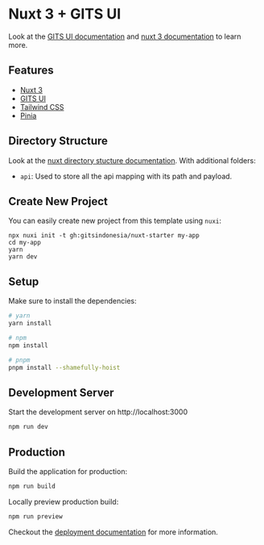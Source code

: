 # Nuxt 3 + GITS UI

Look at the [GITS UI documentation](https://gitsindonesia.github.io/ui-component/) and [nuxt 3 documentation](https://v3.nuxtjs.org) to learn more.

## Features

- [Nuxt 3](https://v3.nuxtjs.org/)
- [GITS UI](https://gitsindonesia.github.io/ui-component/)
- [Tailwind CSS](https://tailwindcss.com/)
- [Pinia](https://pinia.vuejs.org/)

## Directory Structure

Look at the [nuxt directory stucture documentation](https://v3.nuxtjs.org/guide/directory-structure/nuxt). With additional folders:

- `api`: Used to store all the api mapping with its path and payload.

## Create New Project

You can easily create new project from this template using `nuxi`:

```
npx nuxi init -t gh:gitsindonesia/nuxt-starter my-app
cd my-app
yarn
yarn dev
```

## Setup

Make sure to install the dependencies:

```bash
# yarn
yarn install

# npm
npm install

# pnpm
pnpm install --shamefully-hoist
```

## Development Server

Start the development server on http://localhost:3000

```bash
npm run dev
```

## Production

Build the application for production:

```bash
npm run build
```

Locally preview production build:

```bash
npm run preview
```

Checkout the [deployment documentation](https://v3.nuxtjs.org/guide/deploy/presets) for more information.
